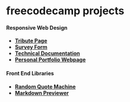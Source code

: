 # freecodecamp projects

#### Responsive Web Design

* **[Tribute Page](https://github.com/Razeen-Shaikh/freecodecamp-projects/tree/main/tribute-page)**
* **[Survey Form](https://github.com/Razeen-Shaikh/freecodecamp-projects/tree/main/survey-form)**
* **[Technical Documentation](https://github.com/Razeen-Shaikh/freecodecamp-projects/tree/main/technical-documentation)**
* **[Personal Portfolio Webpage](https://github.com/Razeen-Shaikh/freecodecamp-projects/tree/main/portfolio)**

#### Front End Libraries

* **[Random Quote Machine](https://github.com/Razeen-Shaikh/freecodecamp-projects/tree/main/random-quote-generator)**
* **[Markdown Previewer](https://github.com/Razeen-Shaikh/freecodecamp-projects/tree/main/markdown-preview)**